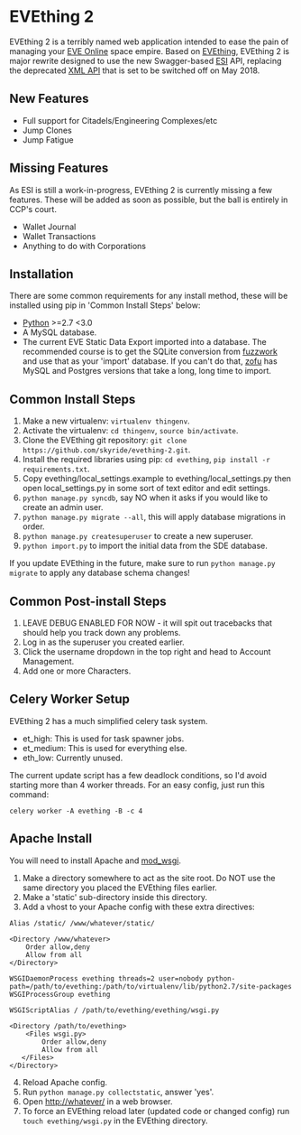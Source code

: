 EVEthing 2
=========
EVEthing 2 is a terribly named web application intended to ease the pain of managing your [EVE Online](http://www.eveonline.com/) space empire. Based on [EVEthing](https://github.com/madcowfred/evething), EVEthing 2 is major rewrite designed to use the new Swagger-based [ESI](https://community.eveonline.com/news/dev-blogs/introducing-esi/) API, replacing the deprecated [XML API](http://eveonline-third-party-documentation.readthedocs.io/en/latest/xmlapi/) that is set to be switched off on May 2018.

New Features
------------

* Full support for Citadels/Engineering Complexes/etc
* Jump Clones
* Jump Fatigue

Missing Features
----------------
As ESI is still a work-in-progress, EVEthing 2 is currently missing a few features. These will be added as soon as possible, but the ball is entirely in CCP's court.

* Wallet Journal
* Wallet Transactions
* Anything to do with Corporations



Installation
------------
There are some common requirements for any install method, these
will be installed using pip in 'Common Install Steps' below:

- [Python](http://www.python.org) \>=2.7 <3.0
- A MySQL database.
- The current EVE Static Data Export imported into a database. The recommended course is to
  get the SQLite conversion from [fuzzwork](http://www.fuzzwork.co.uk/dump/) and use that as
  your 'import' database. If you can't do that, [zofu](http://zofu.no-ip.de/) has MySQL and
  Postgres versions that take a long, long time to import.

Common Install Steps
--------------------
1.  Make a new virtualenv: `virtualenv thingenv`.
2.  Activate the virtualenv: `cd thingenv`, `source bin/activate`.
3.  Clone the EVEthing git repository:
    `git clone https://github.com/skyride/evething-2.git`.
4.  Install the required libraries using pip: `cd evething`,
    `pip install -r requirements.txt`.
5.  Copy evething/local\_settings.example to evething/local\_settings.py
    then open local\_settings.py in some sort of text editor and edit
    settings.
6.  `python manage.py syncdb`, say NO when it asks if you would like to
    create an admin user.
7.  `python manage.py migrate --all`, this will apply database
    migrations in order.
8.  `python manage.py createsuperuser` to create a new superuser.
9. `python import.py` to import the initial data from the SDE database.

If you update EVEthing in the future, make sure to run
`python manage.py migrate` to apply any database schema changes!

Common Post-install Steps
-------------------------
1.  LEAVE DEBUG ENABLED FOR NOW - it will spit out tracebacks that
    should help you track down any problems.
2.  Log in as the superuser you created earlier.
3.  Click the username dropdown in the top right and head to Account
    Management.
4.  Add one or more Characters.

Celery Worker Setup
-------------------

EVEthing 2 has a much simplified celery task system.
 - et_high: This is used for task spawner jobs.
 - et_medium: This is used for everything else.
 - eth_low: Currently unused.

The current update script has a few deadlock conditions, so I'd avoid starting
more than 4 worker threads. For an easy config, just run this command:

  `celery worker -A evething -B -c 4`

Apache Install
--------------

You will need to install Apache and [mod_wsgi](http://code.google.com/p/modwsgi/).

1. Make a directory somewhere to act as the site root. Do NOT use the same directory you placed the EVEthing
   files earlier.
2. Make a 'static' sub-directory inside this directory.
3. Add a vhost to your Apache config with these extra directives:
  ```
  Alias /static/ /www/whatever/static/

  <Directory /www/whatever>
      Order allow,deny
      Allow from all
  </Directory>

  WSGIDaemonProcess evething threads=2 user=nobody python-path=/path/to/evething:/path/to/virtualenv/lib/python2.7/site-packages
  WSGIProcessGroup evething

  WSGIScriptAlias / /path/to/evething/evething/wsgi.py

  <Directory /path/to/evething>
      <Files wsgi.py>
          Order allow,deny
          Allow from all
     </Files>
  </Directory>
   ```
4. Reload Apache config.
5. Run `python manage.py collectstatic`, answer 'yes'.
6. Open <http://whatever/> in a web browser.
7. To force an EVEthing reload later (updated code or changed config)
   run `touch evething/wsgi.py` in the EVEthing directory.
